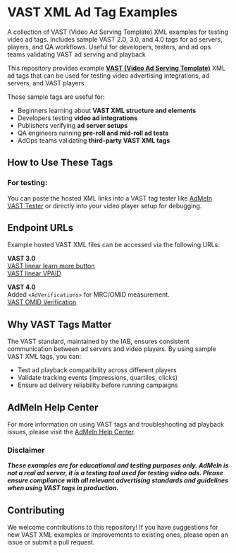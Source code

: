 # VAST XML Ad Tag Examples 
A collection of VAST (Video Ad Serving Template) XML examples for testing video ad tags. Includes sample VAST 2.0, 3.0, and 4.0 tags for ad servers, players, and QA workflows. Useful for developers, testers, and ad ops teams validating VAST ad serving and playback 

This repository provides example **[VAST (Video Ad Serving Template)](https://iabtechlab.com/standards/vast/)** XML ad tags that can be used for testing video advertising integrations, ad servers, and VAST players.  

These sample tags are useful for:  
- Beginners learning about **VAST XML structure and elements**
- Developers testing **video ad integrations**  
- Publishers verifying **ad server setups**  
- QA engineers running **pre-roll and mid-roll ad tests**  
- AdOps teams validating **third-party VAST XML tags** 


## How to Use These Tags

### For testing:
You can paste the hosted XML links into a VAST tag tester like [AdMeIn VAST Tester](https://admein.com/vast-tester) or directly into your video player setup for debugging.

## Endpoint URLs
Example hosted VAST XML files can be accessed via the following URLs:

**VAST 3.0**   
 [VAST linear learn more button](https://admein-advertising.github.io/vast-tag-xml-examples/vast-3.0/linear-learn-more-button.xml)  
 [VAST linear VPAID](https://admein-advertising.github.io/vast-tag-xml-examples/vast-3.0/linear-vpaid.xml)   


**VAST 4.0**   
 Added `<AdVerifications>` for MRC/OMID measurement.   
 [VAST OMID Verification](https://admein-advertising.github.io/vast-tag-xml-examples/vast-4.0/OMID-ad-verifications.xml)  


## Why VAST Tags Matter

The VAST standard, maintained by the IAB, ensures consistent communication between ad servers and video players. By using sample VAST XML tags, you can:

- Test ad playback compatibility across different players
- Validate tracking events (impressions, quartiles, clicks)
- Ensure ad delivery reliability before running campaigns   

## AdMeIn Help Center

For more information on using VAST tags and troubleshooting ad playback issues, please visit the [AdMeIn Help Center](https://admein.com/help).

### Disclaimer
___These examples are for educational and testing purposes only. AdMeIn is not a real ad server, it is a testing tool used for testing video ads. Please ensure compliance with all relevant advertising standards and guidelines when using VAST tags in production.___

## Contributing

We welcome contributions to this repository! If you have suggestions for new VAST XML examples or improvements to existing ones, please open an issue or submit a pull request.
